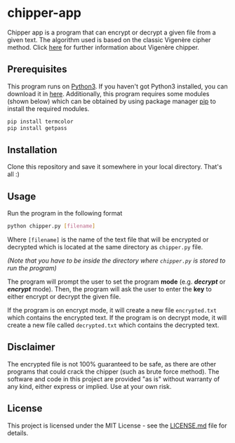 # chipper-app
Chipper app is a program that can encrypt or decrypt a given file from a given text. The algorithm used is based on the classic Vigenère cipher method. Click [here](https://en.wikipedia.org/wiki/Vigenère_cipher) for further information about Vigenère chipper.

## Prerequisites
This program runs on [Python3](https://www.python.org/downloads/). If you haven't got Python3 installed, you can download it in [here](https://www.python.org/downloads/). Additionally, this program requires some modules (shown below) which can be obtained by using package manager [pip](https://pip.pypa.io/en/stable/) to install the required modules.

```bash
pip install termcolor
pip install getpass
```

## Installation
Clone this repository and save it somewhere in your local directory. That's all :)

## Usage
Run the program in the following format
```bash
python chipper.py [filename]
```
Where `[filename]` is the name of the text file that will be encrypted or decrypted which is located at the same directory as `chipper.py` file.

_(Note that you have to be inside the directory where `chipper.py` is stored to run the program)_

The program will prompt the user to set the program **mode** (e.g. **_decrypt_** or **_encrypt_** mode). Then, the program will ask the user to enter the **key** to either encrypt or decrypt the given file.

If the program is on encrypt mode, it will create a new file `encrypted.txt` which contains the encrypted text. If the program is on decrypt mode, it will create a new file called `decrypted.txt` which contains the decrypted text.

## Disclaimer
The encrypted file is not 100% guaranteed to be safe, as there are other programs that could crack the chipper (such as brute force method). The software and code in this project are provided "as is" without warranty of any kind, either express or implied. Use at your own risk.


## License
This project is licensed under the MIT License - see the [LICENSE.md](LICENSE.md) file for details.
